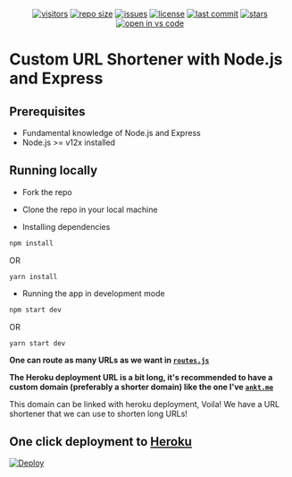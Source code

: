 <p align="center">
<a href="https://github.com/ankityadavhere/url-shortener"><img alt="visitors" src="https://visitor-badge.laobi.icu/badge?page_id=ankityadavhere.url-shortener"></a>
<a href="https://github.com/ankityadavhere/url-shortener"><img alt="repo size" src="https://img.shields.io/github/repo-size/ankityadavhere/url-shortener"></a>
<a href="https://github.com/ankityadavhere/url-shortener/issues"><img alt="issues" src="https://img.shields.io/github/issues/ankityadavhere/url-shortener"></a>
<a href="https://github.com/ankityadavhere/url-shortener/blob/master/LICENSE"><img alt="license"
src="https://img.shields.io/github/license/ankityadavhere/url-shortener"></a>
<a href="https://github.com/ankityadavhere/url-shortener/commits/master"><img alt="last commit"
src="https://img.shields.io/github/last-commit/ankityadavhere/url-shortener"></a>
<a href="https://github.com/ankityadavhere/url-shortener/stargazers"><img alt="stars" src="https://img.shields.io/github/stars/ankityadavhere/url-shortener?style=social"></a>
<a href="https://open.vscode.dev/ankityadavhere/url-shortener"><img alt="open in vs code" src="https://open.vscode.dev/badges/open-in-vscode.svg"></a>
</p>

# Custom URL Shortener with Node.js and Express

## Prerequisites

- Fundamental knowledge of Node.js and Express
- Node.js >= v12x installed

## Running locally

- Fork the repo

- Clone the repo in your local machine

- Installing dependencies

```bash
npm install
```

OR

```
yarn install
```

- Running the app in development mode

```bash
npm start dev
```

OR

```
yarn start dev
```

**One can route as many URLs as we want in [`routes.js`](https://github.com/ankityadavhere/url-shortener/blob/main/src/routes/routes.js)**

**The Heroku deployment URL is a bit long, it's recommended to have a custom domain (preferably a shorter domain) like the one I've [`ankt.me`](https://ankt.me)**

This domain can be linked with heroku deployment, Voila! We have a URL shortener that we can use to shorten long URLs!

## One click deployment to [Heroku](https://heroku.com)

<a href="https://heroku.com/deploy">
  <img src="https://www.herokucdn.com/deploy/button.svg" alt="Deploy">
</a>
